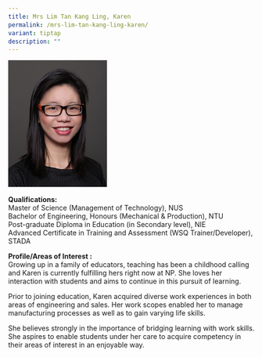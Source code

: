 ```yaml
---
title: Mrs Lim Tan Kang Ling, Karen
permalink: /mrs-lim-tan-kang-ling-karen/
variant: tiptap
description: ""
---
```

<p></p>
<div class="isomer-image-wrapper">
<img style="width: 40%;" height="auto" width="100%" alt="Image of Mrs Lim-Tan Kang Ling, Karen" src="/images/IS/IS_TAN_KANG_LING_KAREN_10054.jpg">
</div>
<p><strong>Qualifications:</strong> 
<br>Master of Science (Management of Technology), NUS
<br>Bachelor of Engineering, Honours&nbsp;(Mechanical &amp; Production), NTU
<br>Post-graduate Diploma in Education (in Secondary level), NIE
<br>Advanced Certificate in Training and Assessment (WSQ Trainer/Developer),
STADA</p>
<p><strong>Profile/Areas of Interest :</strong> 
<br>Growing up in a family of educators, teaching has been a childhood calling
and Karen is currently fulfilling hers right now at NP. She loves her interaction
with students and aims to continue in this pursuit of learning.</p>
<p>Prior to joining education, Karen acquired diverse work experiences in
both areas of engineering and sales. Her work scopes enabled her to manage
manufacturing processes as well as to gain varying life skills.&nbsp;</p>
<p>She believes strongly in the importance of bridging learning with work
skills. She aspires to enable students under her care to acquire competency
in their areas of interest in an enjoyable way.</p>
